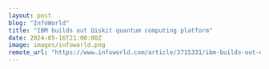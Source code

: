 ```yaml
---
layout: post
blog: "InfoWorld"
title: "IBM builds out Qiskit quantum computing platform"
date: 2024-05-16T21:00:00Z
image: images/infoworld.png
remote_url: "https://www.infoworld.com/article/3715331/ibm-builds-out-qiskit-quantum-computing-platform.html#tk.rss_applicationdevelopment"
---
```

